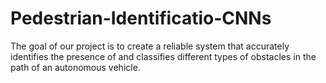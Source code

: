 # Pedestrian-Identificatio-CNNs
The goal of our project is to create a reliable system that accurately identifies the presence of and classifies different types of obstacles in the path of an autonomous vehicle.
